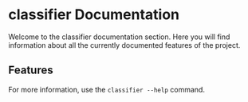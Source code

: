 # classifier Documentation

Welcome to the classifier documentation section. Here you will find information about all the 
currently documented features of the project.

## Features

For more information, use the `classifier --help` command.
